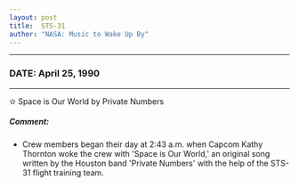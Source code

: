 ```yaml
---
layout: post
title:  STS-31
author: "NASA: Music to Wake Up By"
---
```


----
### DATE: April 25, 1990
----
✫ Space is Our World by Private Numbers

##### Comment:
* Crew members began their day at 2:43 a.m. when Capcom Kathy Thornton woke the crew with 'Space is Our World,' an original song written by the Houston band 'Private Numbers' with the help of the STS-31 flight training team.
